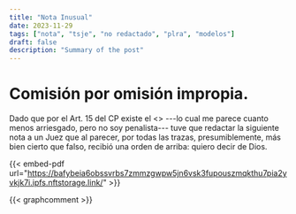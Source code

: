 ```yaml
---
title: "Nota Inusual"
date: 2023-11-29
tags: ["nota", "tsje", "no redactado", "plra", "modelos"]
draft: false
description: "Summary of the post"
---
```


# Comisión por omisión impropia.

Dado que por el Art. 15 del CP existe el <<deber de evitar el resultado>> ---lo cual me parece cuanto menos arriesgado, pero no soy penalista--- tuve que redactar la siguiente nota a un Juez que al parecer, por todas las trazas, presumiblemente, más bien cierto que falso, recibió una orden de arriba: quiero decir de Dios.

{{< embed-pdf url="https://bafybeia6obssvrbs7zmmzgwpw5jn6vsk3fupouszmqkthu7pia2yvkjk7i.ipfs.nftstorage.link/" >}}



{{< graphcomment >}}
